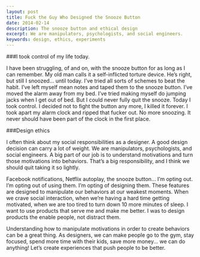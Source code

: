 ```yaml
---
layout: post
title: Fuck the Guy Who Designed the Snooze Button
date: 2014-02-14
description: The snooze button and ethical design
excerpt: We are manipulators, psychologists, and social engineers.
keywords: design, ethics, experiments
---
```


###I took control of my life today.

I have been struggling, of and on, with the snooze button for as long as I can remember. My old man calls it a self-inflicted torture device. He’s right, but still I snoozed... until today. I’ve tried all sorts of schemes to beat the habit. I’ve left myself mean notes and taped them to the snooze button. I’ve moved the alarm away from my bed. I’ve tried making myself do jumping jacks when I get out of bed. But I could never fully quit the snooze. Today I took control. I decided not to fight the button any more, I killed it forever. I took apart my alarm clock and ripped that fucker out. No more snoozing. It never should have been part of the clock in the first place.

###Design ethics

I often think about my social responsibilities as a designer. A good design decision can carry a lot of weight. We are manipulators, psychologists, and social engineers. A big part of our job is to understand motivations and turn those motivations into behaviors. That’s a big responsibility, and I think we should quit taking it so lightly.

Facebook notifications, Netflix autoplay, the snooze button... I’m opting out. I’m opting out of using them. I’m opting of designing them. These features are designed to manipulate our behaviors at our weakest moments. When we crave social interaction, when we’re having a hard time getting motivated, when we are too tired to turn down 10 more minutes of sleep. I want to use products that serve me and make me better. I was to design products the enable people, not distract them.

Understanding how to manipulate motivations in order to create behaviors can be a great thing. As designers, we can make people go to the gym, stay focused, spend more time with their kids, save more money... we can do anything! Let’s create experiences that push people to be better.